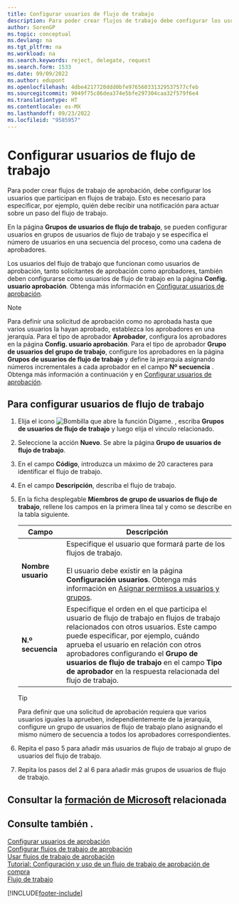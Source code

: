 ```yaml
---
title: Configurar usuarios de flujo de trabajo
description: Para poder crear flujos de trabajo debe configurar los usuarios que participan en ellos en la página Grupo de usuarios de flujo de trabajo.
author: SorenGP
ms.topic: conceptual
ms.devlang: na
ms.tgt_pltfrm: na
ms.workload: na
ms.search.keywords: reject, delegate, request
ms.search.form: 1533
ms.date: 09/09/2022
ms.author: edupont
ms.openlocfilehash: 4dbe4217720ddd0bfe976560331329537577cfeb
ms.sourcegitcommit: 9049f75c86dea374e5bfe297304caa32f579f6e4
ms.translationtype: HT
ms.contentlocale: es-MX
ms.lasthandoff: 09/23/2022
ms.locfileid: "9585957"
---
```

# <a name="set-up-workflow-users"></a>Configurar usuarios de flujo de trabajo

Para poder crear flujos de trabajo de aprobación, debe configurar los usuarios que participan en flujos de trabajo. Esto es necesario para especificar, por ejemplo, quién debe recibir una notificación para actuar sobre un paso del flujo de trabajo.  

En la página **Grupos de usuarios de flujo de trabajo**, se pueden configurar usuarios en grupos de usuarios de flujo de trabajo y se especifica el número de usuarios en una secuencia del proceso, como una cadena de aprobadores. 

Los usuarios del flujo de trabajo que funcionan como usuarios de aprobación, tanto solicitantes de aprobación como aprobadores, también deben configurarse como usuarios de flujo de trabajo en la página **Config. usuario aprobación**. Obtenga más información en [Configurar usuarios de aprobación](across-how-to-set-up-approval-users.md).  

> [!NOTE]  
> Para definir una solicitud de aprobación como no aprobada hasta que varios usuarios la hayan aprobado, establezca los aprobadores en una jerarquía. Para el tipo de aprobador **Aprobador**, configura los aprobadores en la página **Config. usuario aprobación**. Para el tipo de aprobador **Grupo de usuarios del grupo de trabajo**, configure los aprobadores en la página **Grupos de usuarios de flujo de trabajo** y define la jerarquía asignando números incrementales a cada aprobador en el campo **Nº secuencia** . Obtenga más información a continuación y en [Configurar usuarios de aprobación](across-how-to-set-up-approval-users.md). 

## <a name="to-set-up-a-workflow-user"></a>Para configurar usuarios de flujo de trabajo

1. Elija el icono ![Bombilla que abre la función Dígame.](media/ui-search/search_small.png "Dígame qué desea hacer") , escriba **Grupos de usuarios de flujo de trabajo** y luego elija el vínculo relacionado.  
2. Seleccione la acción **Nuevo**. Se abre la página **Grupo de usuarios de flujo de trabajo**.  
3. En el campo **Código**, introduzca un máximo de 20 caracteres para identificar el flujo de trabajo.  
4. En el campo **Descripción**, describa el flujo de trabajo.  
5. En la ficha desplegable **Miembros de grupo de usuarios de flujo de trabajo**, rellene los campos en la primera línea tal y como se describe en la tabla siguiente.  

   |Campo|Descripción|
   |-----|-----------|
   |**Nombre usuario**|Especifique el usuario que formará parte de los flujos de trabajo.<br /><br /> El usuario debe existir en la página **Configuración usuarios**. Obtenga más información en [Asignar permisos a usuarios y grupos](ui-define-granular-permissions.md).|
   |**N.º secuencia**|Especifique el orden en el que participa el usuario de flujo de trabajo en flujos de trabajo relacionados con otros usuarios. Este campo puede especificar, por ejemplo, cuándo aprueba el usuario en relación con otros aprobadores configurando el **Grupo de usuarios de flujo de trabajo** en el campo **Tipo de aprobador** en la respuesta relacionada del flujo de trabajo.| 

   > [!TIP]
   > Para definir que una solicitud de aprobación requiera que varios usuarios iguales la aprueben, independientemente de la jerarquía, configure un grupo de usuarios de flujo de trabajo plano asignando el mismo número de secuencia a todos los aprobadores correspondientes.

6. Repita el paso 5 para añadir más usuarios de flujo de trabajo al grupo de usuarios del flujo de trabajo.  
7. Repita los pasos del 2 al 6 para añadir más grupos de usuarios de flujo de trabajo.  

## <a name="see-related-microsoft-training"></a>Consultar la [formación de Microsoft](/training/modules/create-workflows/) relacionada

## <a name="see-also"></a>Consulte también .

[Configurar usuarios de aprobación](across-how-to-set-up-approval-users.md)  
[Configurar flujos de trabajo de aprobación](across-set-up-workflows.md)  
[Usar flujos de trabajo de aprobación](across-use-workflows.md)  
[Tutorial: Configuración y uso de un flujo de trabajo de aprobación de compra](walkthrough-setting-up-and-using-a-purchase-approval-workflow.md)  
[Flujo de trabajo](across-workflow.md)  

[!INCLUDE[footer-include](includes/footer-banner.md)]
